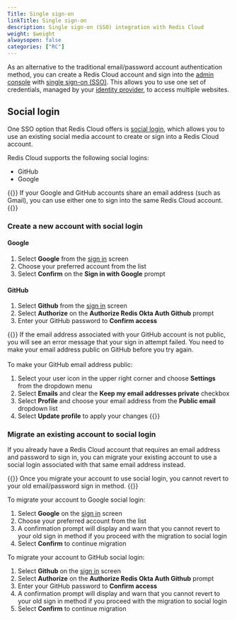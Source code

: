 ```yaml
---
Title: Single sign-on
linkTitle: Single sign-on
description: Single sign-on (SSO) integration with Redis Cloud
weight: $weight
alwaysopen: false
categories: ["RC"]
---
```


As an alternative to the traditional email/password account authentication method, you can create a Redis Cloud account and sign into the [admin console](https://app.redislabs.com/new/) with [single sign-on (SSO)](https://en.wikipedia.org/wiki/Single_sign-on). This allows you to use one set of credentials, managed by your [identity provider](https://en.wikipedia.org/wiki/Identity_provider), to access multiple websites.

## Social login

One SSO option that Redis Cloud offers is [social login](https://en.wikipedia.org/wiki/Social_login), which allows you to use an existing social media account to create or sign into a Redis Cloud account.

Redis Cloud supports the following social logins:
- GitHub
- Google

{{<note>}}
If your Google and GitHub accounts share an email address (such as Gmail), you can use either one to sign into the same Redis Cloud account.
{{</note>}}

### Create a new account with social login

#### Google

1. Select **Google** from the [sign in](https://app.redislabs.com/new/) screen
2. Choose your preferred account from the list
3. Select **Confirm** on the **Sign in with Google** prompt

#### GitHub

1. Select **Github** from the [sign in](https://app.redislabs.com/new/) screen
2. Select **Authorize** on the **Authorize Redis Okta Auth Github** prompt
3. Enter your GitHub password to **Confirm access**

{{<note>}}
If the email address associated with your GitHub account is not public, you will see an error message that your sign in attempt failed. You need to make your email address public on GitHub before you try again. <br></br>
To make your GitHub email address public:  
1. Select your user icon in the upper right corner and choose **Settings** from the dropdown menu
2. Select **Emails** and clear the **Keep my email addresses private** checkbox
3. Select **Profile** and choose your email address from the **Public email** dropdown list
4. Select **Update profile** to apply your changes
{{</note>}}

### Migrate an existing account to social login

If you already have a Redis Cloud account that requires an email address and password to sign in, you can migrate your existing account to use a social login associated with that same email address instead.

{{<warning>}}
Once you migrate your account to use social login, you cannot revert to your old email/password sign in method.
{{</warning>}}

To migrate your account to Google social login:
1. Select **Google** on the [sign in](https://app.redislabs.com/new/) screen
2. Choose your preferred account from the list
3. A confirmation prompt will display and warn that you cannot revert to your old sign in method if you proceed with the migration to social login
4. Select **Confirm** to continue migration

To migrate your account to GitHub social login:
1. Select **Github** on the [sign in](https://app.redislabs.com/new/) screen
2. Select **Authorize** on the **Authorize Redis Okta Auth Github** prompt
3. Enter your GitHub password to **Confirm access**
4. A confirmation prompt will display and warn that you cannot revert to your old sign in method if you proceed with the migration to social login
5. Select **Confirm** to continue migration
